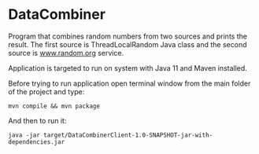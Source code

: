 # DataCombiner

Program that combines random numbers from two sources and prints the result. 
The first source is ThreadLocalRandom Java class and the second source is www.random.org service.

Application is targeted to run on system with Java 11 and Maven installed.

Before trying to run application open terminal window from the main folder of the project and type:
```
mvn compile && mvn package
```

And then to run it:
```
java -jar target/DataCombinerClient-1.0-SNAPSHOT-jar-with-dependencies.jar
```
